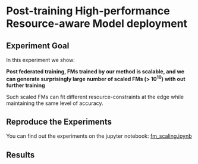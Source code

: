 # Post-training High-performance Resource-aware Model deployment

## Experiment Goal

In this experiment we show:

**Post federated training, FMs trained by our method is scalable, and we can generate surprisingly large number of scaled FMs (> $10^{10}$) with out further training**

Such scaled FMs can fit different resource-constraints at the edge while maintaining the same level of accuracy.

## Reproduce the Experiments

You can find out the experiments on the jupyter notebook: [fm_scaling.ipynb](./fm_scaling.ipynb)

## Results
